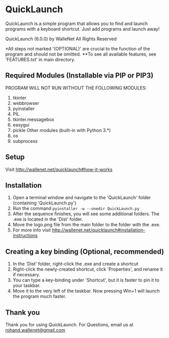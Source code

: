 # QuickLaunch
QuickLaunch is a simple program that allows you to find and launch programs with a keyboard shortcut. Just add programs and launch away!

QuickLaunch (6.0.0) by WalleNet
All Rights Reserved

*All steps not marked '(OPTIONAL)' are crucial to the function of the program and should not be omitted.
**To see all available features, see 'FEATURES.txt' in main directory.

## Required Modules (Installable via PIP or PIP3)
PROGRAM WILL NOT RUN WITHOUT THE FOLLOWING MODULES:
1. tkinter
2. webbrowser
3. pyinstaller
4. PIL
5. tkinter.messagebox
6. easygui
7. pickle
Other modules (built-in with Python 3.*)
1. os
2. subprocess

## Setup
Visit http://wallenet.net/quicklaunch#how-it-works

## Installation
1. Open a terminal window and navigate to the 'QuickLaunch' folder (containing 'QuickLaunch.py')
2. Run the command `pyinstaller -w --onedir QuickLaunch.py`
3. After the sequence finishes, you will see some additional folders. The .exe is located in the 'Dist' folder.
4. Move the logo.png file from the main folder to the folder with the .exe.
5. For more info visit http://wallenet.net/quicklaunch#installation-instructions

## Creating a key binding (Optional, recommended)
1. In the 'Dist' folder, right-click the .exe and create a shortcut
2. Right-click the newly-created shortcut, click 'Properties', and rename it if necessary.
3. You can type a key-binding under 'Shortcut', but it is faster to pin it to your taskbar.
4. Move it to the very left of the taskbar. Now pressing Win+1 will launch the program much faster.

## Thank you
Thank you for using QuickLaunch.
For Questions, email us at rohand.wallenet@gmail.com
